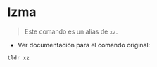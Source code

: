 # lzma

> Este comando es un alias de `xz`.

- Ver documentación para el comando original:

`tldr xz`
